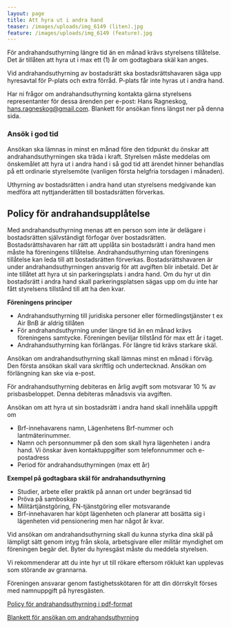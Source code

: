 ```yaml
---
layout: page
title: Att hyra ut i andra hand
teaser: /images/uploads/img_6149 (liten).jpg
feature: /images/uploads/img_6149 (feature).jpg
---
```

För andrahandsuthyrning längre tid än en månad krävs styrelsens tillåtelse. Det är tillåten att hyra ut i max ett (1) år om godtagbara skäl kan anges.

Vid andrahandsuthyrning av bostadsrätt ska bostadsrättshavaren säga upp hyresavtal för P-plats och extra förråd. P-plats får inte hyras ut i andra hand.

Har ni frågor om andrahandsuthyrning kontakta gärna styrelsens representanter för dessa ärenden per e-post: Hans Ragneskog, hans.ragneskog@gmail.com. Blankett för ansökan finns längst ner på denna sida.

### Ansök i god tid

Ansökan ska lämnas in minst en månad före den tidpunkt du önskar att andrahandsuthyrningen ska träda i kraft. Styrelsen måste meddelas om önskemålet att hyra ut i andra hand i så god tid att ärendet hinner behandlas på ett ordinarie styrelsemöte (vanligen första helgfria torsdagen i månaden).

Uthyrning av bostadsrätten i andra hand utan styrelsens medgivande kan medföra att nyttjanderätten till bostadsrätten förverkas. 

## Policy för andrahandsupplåtelse

Med andrahandsuthyrning menas att en person som inte är delägare i bostadsrätten självständigt förfogar över bostadsrätten. Bostadsrättshavaren har rätt att upplåta sin bostadsrätt i andra hand men måste ha föreningens tillåtelse. Andrahandsuthyrning utan föreningens tillåtelse kan leda till att bostadsrätten förverkas. Bostadsrättshavaren är under andrahandsuthyrningen ansvarig för att avgiften blir inbetald. Det är inte tillåtet att hyra ut sin parkeringsplats i andra hand. Om du hyr ut din bostadsrätt i andra hand skall parkeringsplatsen sägas upp om du inte har fått styrelsens tillstånd till att ha den kvar.

**Föreningens principer**

* Andrahandsuthyrning till juridiska personer eller förmedlingstjänster t ex Air BnB är aldrig tillåten
* För andrahandsuthyrning under längre tid än en månad krävs föreningens samtycke. Föreningen beviljar tillstånd för max ett år i taget.
* Andrahandsuthyrning kan förlängas. För längre tid krävs starkare skäl.

Ansökan om andrahandsuthyrning skall lämnas minst en månad i förväg. Den första ansökan skall vara skriftlig och undertecknad. Ansökan om förlängning kan ske via e-post.

För andrahandsuthyrning debiteras en årlig avgift som motsvarar 10 % av prisbasbeloppet. Denna debiteras månadsvis via avgiften.

Ansökan om att hyra ut sin bostadsrätt i andra hand skall innehålla uppgift om

* Brf-innehavarens namn, Lägenhetens Brf-nummer och lantmäterinummer.
* Namn och personnummer på den som skall hyra lägenheten i andra hand. Vi önskar även kontaktuppgifter som telefonnummer och e-postadress
* Period för andrahandsuthyrningen (max ett år)

**Exempel på godtagbara skäl för andrahandsuthyrning**

* Studier, arbete eller praktik på annan ort under begränsad tid
* Pröva på samboskap
* Militärtjänstgöring, FN-tjänstgöring eller motsvarande
* Brf-innehavaren har köpt lägenheten och planerar att bosätta sig i lägenheten vid pensionering men har något år kvar.

Vid ansökan om andrahandsuthyrning skall du kunna styrka dina skäl på lämpligt sätt genom intyg från skola, arbetsgivare eller militär myndighet om föreningen begär det. Byter du hyresgäst måste du meddela styrelsen. 

Vi rekommenderar att du inte hyr ut till rökare eftersom röklukt kan upplevas som störande av grannarna.

Föreningen ansvarar genom fastighetsskötaren för att din dörrskylt förses med namnuppgift på hyresgästen.

[Policy för andrahandsuthyrning i pdf-format](/images/uploads/Policy_for_andrahandsupplatelse.pdf)

[Blankett för ansökan om andrahandsuthyrning](/images/uploads/Ans_andrahandsuth_2019.pdf)
